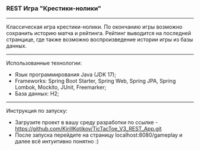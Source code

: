 ### REST Игра "Крестики-нолики" 

---
Классическая игра крестики-нолики. По окончанию игры возможно сохранить историю матча и рейтинга. Рейтинг выводится на последней странцице, где также возможно воспроизведение истории игры из базы данных.

---
Использованные технологии:
- Язык программирования Java (JDK 17);
- Frameworks: Spring Boot Starter, Spring Web, Spring JPA, Spring Lombok, Mockito, JUnit, Freemarker;
- База данных: H2;
---

Инструкция по запуску:
- Загрузите проект в вашу среду разработки по ссылке - https://github.com/KirillKotikov/TicTacToe_V3_REST_App.git
- После запуска перейдите на страницу localhost:8080/gameplay и далее всё интуитивно понятно :)